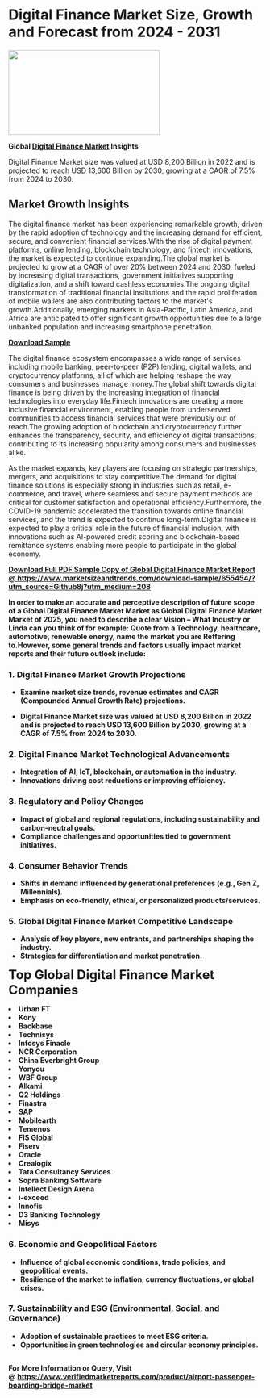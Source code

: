 <H1>Digital Finance Market Size, Growth and Forecast from 2024 - 2031</H1><img class="aligncenter size-medium wp-image-584254" src="https://thirdeyenews.in/wp-content/uploads/2024/09/Global-Market-Research-300x168.jpeg" alt="" width="300" height="168" /><p><strong>Global&nbsp;<a href="https://www.marketsizeandtrends.com/download-sample/655454/?utm_source=Github8j?utm_medium=208">Digital Finance Market</a> Insights</strong></p><p>Digital Finance Market size was valued at USD 8,200 Billion in 2022 and is projected to reach USD 13,600 Billion by 2030, growing at a CAGR of 7.5% from 2024 to 2030.</p><p><h2>Market Growth Insights</h2> <p>The digital finance market has been experiencing remarkable growth, driven by the rapid adoption of technology and the increasing demand for efficient, secure, and convenient financial services.With the rise of digital payment platforms, online lending, blockchain technology, and fintech innovations, the market is expected to continue expanding.The global market is projected to grow at a CAGR of over 20% between 2024 and 2030, fueled by increasing digital transactions, government initiatives supporting digitalization, and a shift toward cashless economies.The ongoing digital transformation of traditional financial institutions and the rapid proliferation of mobile wallets are also contributing factors to the market's growth.Additionally, emerging markets in Asia-Pacific, Latin America, and Africa are anticipated to offer significant growth opportunities due to a large unbanked population and increasing smartphone penetration.</p> <p><strong><a href="#">Download Sample</a></strong></p> <p>The digital finance ecosystem encompasses a wide range of services including mobile banking, peer-to-peer (P2P) lending, digital wallets, and cryptocurrency platforms, all of which are helping reshape the way consumers and businesses manage money.The global shift towards digital finance is being driven by the increasing integration of financial technologies into everyday life.Fintech innovations are creating a more inclusive financial environment, enabling people from underserved communities to access financial services that were previously out of reach.The growing adoption of blockchain and cryptocurrency further enhances the transparency, security, and efficiency of digital transactions, contributing to its increasing popularity among consumers and businesses alike.</p> <p>As the market expands, key players are focusing on strategic partnerships, mergers, and acquisitions to stay competitive.The demand for digital finance solutions is especially strong in industries such as retail, e-commerce, and travel, where seamless and secure payment methods are critical for customer satisfaction and operational efficiency.Furthermore, the COVID-19 pandemic accelerated the transition towards online financial services, and the trend is expected to continue long-term.Digital finance is expected to play a critical role in the future of financial inclusion, with innovations such as AI-powered credit scoring and blockchain-based remittance systems enabling more people to participate in the global economy.</p> <p><strong><a href="#"></p><p><span class=""><strong>Download Full PDF Sample Copy of Global Digital Finance Market Report</strong> @ <a href="https://www.marketsizeandtrends.com/download-sample/655454/?utm_source=Github8j?utm_medium=208" target="_blank">https://www.marketsizeandtrends.com/download-sample/655454/?utm_source=Github8j?utm_medium=208</a></span></p><p>In order to make an accurate and perceptive description of future scope of a Global&nbsp;Digital Finance Market Market as Global&nbsp;Digital Finance Market Market of 2025, you need to describe a clear Vision &ndash; What Industry or Linda can you think of for example: Quote from a Technology, healthcare, automotive, renewable energy, name the market you are Reffering to.However, some general trends and factors usually impact market reports and their future outlook include:</p><h3>1.&nbsp;<strong>Digital Finance Market Growth Projections</strong></h3><ul><li>Examine market size trends, revenue estimates and CAGR (Compounded Annual Growth Rate) projections.</li><li><p>Digital Finance Market size was valued at USD 8,200 Billion in 2022 and is projected to reach USD 13,600 Billion by 2030, growing at a CAGR of 7.5% from 2024 to 2030.</p></li></ul><h3>2.&nbsp;<strong>Digital Finance Market Technological Advancements</strong></h3><ul><li>Integration of AI, IoT, blockchain, or automation in the industry.</li><li>Innovations driving cost reductions or improving efficiency.</li></ul><h3>3.&nbsp;<strong>Regulatory and Policy Changes</strong></h3><ul><li>Impact of global and regional regulations, including sustainability and carbon-neutral goals.</li><li>Compliance challenges and opportunities tied to government initiatives.</li></ul><h3>4.&nbsp;<strong>Consumer Behavior Trends</strong></h3><ul><li>Shifts in demand influenced by generational preferences (e.g., Gen Z, Millennials).</li><li>Emphasis on eco-friendly, ethical, or personalized products/services.</li></ul><h3>5.&nbsp;<strong>Global Digital Finance Market Competitive Landscape</strong></h3><ul><li>Analysis of key players, new entrants, and partnerships shaping the industry.</li><li>Strategies for differentiation and market penetration.</li></ul><p data-pm-slice="1 1 []"><span style="color: inherit; font-family: inherit; font-size: 25px;">Top Global Digital Finance Market Companies</span></p><div class="" data-test-id=""><p><li>Urban FT</li><li> Kony</li><li> Backbase</li><li> Technisys</li><li> Infosys Finacle</li><li> NCR Corporation</li><li> China Everbright Group</li><li> Yonyou</li><li> WBF Group</li><li> Alkami</li><li> Q2 Holdings</li><li> Finastra</li><li> SAP</li><li> Mobilearth</li><li> Temenos</li><li> FIS Global</li><li> Fiserv</li><li> Oracle</li><li> Crealogix</li><li> Tata Consultancy Services</li><li> Sopra Banking Software</li><li> Intellect Design Arena</li><li> i-exceed</li><li> Innofis</li><li> D3 Banking Technology</li><li> Misys</li></p></div><h3>6.&nbsp;<strong>Economic and Geopolitical Factors</strong></h3><ul><li>Influence of global economic conditions, trade policies, and geopolitical events.</li><li>Resilience of the market to inflation, currency fluctuations, or global crises.</li></ul><h3>7.&nbsp;<strong>Sustainability and ESG (Environmental, Social, and Governance)</strong></h3><ul><li>Adoption of sustainable practices to meet ESG criteria.</li><li>Opportunities in green technologies and circular economy principles.</li></ul><h2><strong style="font-size: 14px;">For More Information or Query, Visit @&nbsp;</strong><a style="background-color: #ffffff; font-size: 14px;" href="https://www.marketsizeandtrends.com/report/digital-finance-market/" target="_blank">https://www.verifiedmarketreports.com/product/airport-passenger-boarding-bridge-market</a></h2>